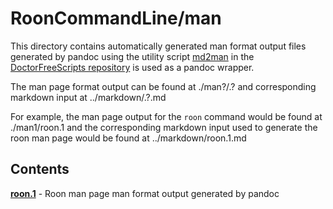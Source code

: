 # RoonCommandLine/man

This directory contains automatically generated man format output files
generated by pandoc using the utility script
[md2man](https://gitlab.com/doctorfree/DoctorFreeScripts/-/blob/master/scripts/md2man.sh)
in the [DoctorFreeScripts repository](https://gitlab.com/doctorfree/DoctorFreeScripts)
is used as a pandoc wrapper.

The man page format output can be found at ./man?/<command>.?
and corresponding markdown input at ../markdown/<command>.?.md

For example, the man page output for the `roon` command would be found at
./man1/roon.1 and the corresponding markdown input used to generate the
roon man page would be found at ../markdown/roon.1.md

## Contents

[**roon.1**](man1/roon.1) - Roon man page man format output generated by pandoc
